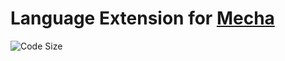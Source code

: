 Language Extension for [Mecha](https://github.com/mecha-cms/mecha)
==================================================================

![Code Size](https://img.shields.io/github/languages/code-size/mecha-cms/x.language?color=%23444&style=for-the-badge)